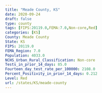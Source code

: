 ```yaml
---
title: "Meade County, KS"
date: 2020-09-24
draft: false
type: county
tags: [FIPS:20119.0,FEMA:7.0,Non-core,Red]
categories: [KS]
County: Meade County
State: KS
FIPS: 20119.0
FEMA_Region: 7.0
Population: 4033.0
NCHS_Urban_Rural_Classification: Non-core
Tests_in_prior_14_days: 85.0
Fourteen_day_test_rate_per_100000: 2108.0
Percent_Positivity_in_prior_14_days: 0.212
Level: Red
url: /states/KS/meade-county
---
```



